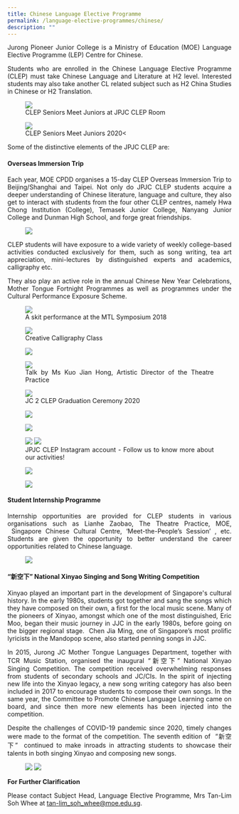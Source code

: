```yaml
---
title: Chinese Language Elective Programme
permalink: /language-elective-programmes/chinese/
description: ""
---
```

<div align=justify>

<p>
Jurong Pioneer Junior College is a Ministry of Education (MOE) Language Elective Programme (LEP) Centre for Chinese.</p>

<p>
Students who are enrolled in the Chinese Language Elective Programme (CLEP) must take Chinese Language and Literature at H2 level. Interested students may also take another CL related subject such as H2 China Studies in Chinese or H2 Translation.</p>

<figure>
<img src="/images/CLEP%201.jpg">
<figcaption>CLEP Seniors Meet Juniors  at JPJC CLEP Room</figcaption></figure>

<figure>
<img src="/images/CLEP%202.jpg">
<figcaption>CLEP Seniors Meet Juniors 2020<</figcaption></figure>

<p>
Some of the distinctive elements of the JPJC CLEP are:</p>

<h4>Overseas Immersion Trip</h4>

<p>
Each year, MOE CPDD organises a 15-day CLEP Overseas Immersion Trip to Beijing/Shanghai and Taipei. Not only do JPJC CLEP students acquire a deeper understanding of Chinese literature, language and culture, they also get to interact with students from the four other CLEP centres, namely Hwa Chong Institution (College), Temasek Junior College, Nanyang Junior College and Dunman High School, and forge great friendships.</p>

<figure>
<img src="/images/CLEP%203.png"></figure>

<p>
CLEP students will have exposure to a wide variety of weekly college-based activities conducted exclusively for them, such as song writing, tea art appreciation, mini-lectures by distinguished experts and academics, calligraphy etc.</p>

<p>
They also play an active role in the annual Chinese New Year Celebrations, Mother Tongue Fortnight Programmes as well as programmes under the Cultural Performance Exposure Scheme.</p>

<figure>
<img src="/images/CLEP%204.jpg">
<figcaption>A skit performance at the MTL Symposium 2018</figcaption></figure>
	
<figure>
<img src="/images/CLEP%205.png">
<figcaption>Creative Calligraphy Class</figcaption></figure>

<figure>
<img src="/images/CLEP%206.png"></figure>

<figure>
<img src="/images/CLEP%207.png">
<figcaption>Talk by Ms Kuo Jian Hong, Artistic Director of the Theatre Practice</figcaption></figure>

<figure>
<img src="/images/CLEP%208.jpg">
<figcaption>JC 2 CLEP Graduation Ceremony 2020</figcaption></figure>

<figure>
<img src="/images/CLEP%209.jpg"></figure>

<figure>
	<img src="/images/CLEP%2010.jpg"></figure>

<figure>
<img src="/images/CLEP%2011.jpg">
<img src="/images/CLEP%2012.jpg">
<figcaption>JPJC CLEP Instagram account - Follow us to know more about our activities!</figcaption></figure>

<figure>
<img src="/images/CLEP%2013.jpg"></figure>

<figure>
<img src="/images/CLEP%2014.jpg"></figure>

<h4>Student Internship Programme</h4>

<p>
Internship opportunities are provided for CLEP students in various organisations such as Lianhe Zaobao, The Theatre Practice, MOE,  Singapore Chinese Cultural Centre, ‘Meet-the-People’s Session’ , etc. Students are given the opportunity to better understand the career opportunities related to Chinese language.</p>

<figure>
<img src="/images/CLEP%2015.jpg">
</figure>

<h4>“新空下” National Xinyao Singing and Song Writing Competition</h5>
	
<p>
Xinyao played an important part in the development of Singapore's cultural history. In the early 1980s, students got together and sang the songs which they have composed on their own, a first for the local music scene. Many of the pioneers of Xinyao, amongst which one of the most distinguished, Eric Moo, began their music journey in JJC in the early 1980s, before going on the bigger regional stage.  Chen Jia Ming, one of Singapore’s most prolific lyricists in the Mandopop scene, also started penning songs in JJC.</p>

<p>
In 2015, Jurong JC Mother Tongue Languages Department, together with TCR Music Station, organised the inaugural “新空下” National Xinyao Singing Competition. The competition received overwhelming responses from students of secondary schools and JC/CIs. In the spirit of injecting new life into the Xinyao legacy, a new song writing category has also been included in 2017 to encourage students to compose their own songs. In the same year, the Committee to Promote Chinese Language Learning came on board, and since then more new elements has been injected into the competition.</p>

<p>
Despite the challenges of COVID-19 pandemic since 2020, timely changes were made to the format of the competition. The seventh edition of  “新空下”  continued to make inroads in attracting students to showcase their talents in both singing Xinyao and composing new songs.</p>

<figure>
<img src="/images/CLEP%2016.jpg">
<img src="/images/CLEP%2017.jpg">
</figure>

<strong>For Further Clarification</strong>
<p>
Please contact Subject Head, Language Elective Programme, Mrs Tan-Lim Soh Whee at <a href="mailto:tan-lim_soh_whee@moe.edu.sg">tan-lim_soh_whee@moe.edu.sg</a>.</p>

</div>